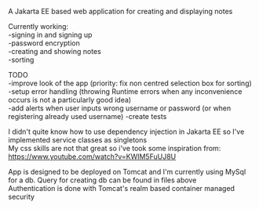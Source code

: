 <a> A Jakarta EE based web application for creating and displaying notes </a>

Currently working: \
-signing in and signing up \
-password encryption \
-creating and showing notes \
-sorting 

TODO \
-improve look of the app (priority: fix non centred selection box for sorting) \
-setup error handling (throwing Runtime errors when any inconvenience occurs is not a particularly good idea) \
-add alerts when user inputs wrong username or password (or when registering already used username)
-create tests

I didn't quite know how to use dependency injection in Jakarta EE so I've implemented service classes as singletons \
My css skills are not that great so i've took some inspiration from: https://www.youtube.com/watch?v=KWIM5FuUJ8U

App is designed to be deployed on Tomcat and I'm currently using MySql for a db. Query for creating db can be found in files above \
Authentication is done with Tomcat's realm based container managed security

<br />
